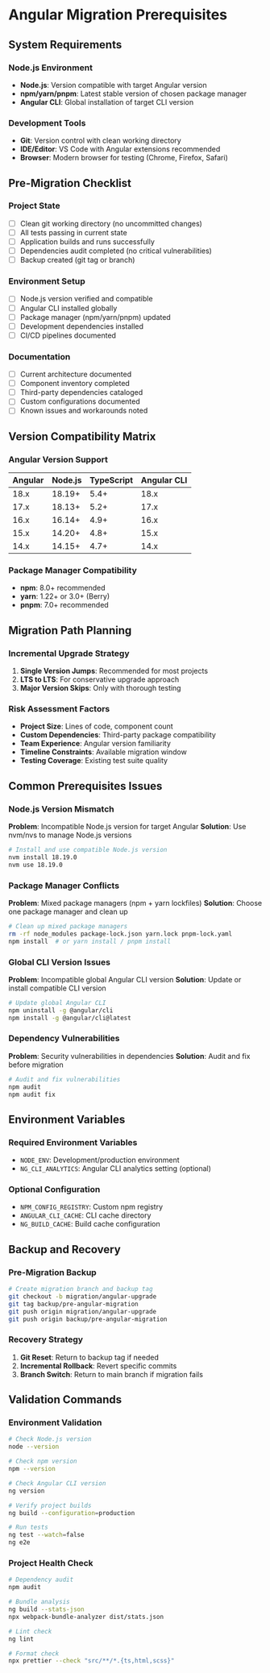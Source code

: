 # Angular Migration Prerequisites

## System Requirements

### Node.js Environment
- **Node.js**: Version compatible with target Angular version
- **npm/yarn/pnpm**: Latest stable version of chosen package manager
- **Angular CLI**: Global installation of target CLI version

### Development Tools
- **Git**: Version control with clean working directory
- **IDE/Editor**: VS Code with Angular extensions recommended
- **Browser**: Modern browser for testing (Chrome, Firefox, Safari)

## Pre-Migration Checklist

### Project State
- [ ] Clean git working directory (no uncommitted changes)
- [ ] All tests passing in current state
- [ ] Application builds and runs successfully
- [ ] Dependencies audit completed (no critical vulnerabilities)
- [ ] Backup created (git tag or branch)

### Environment Setup
- [ ] Node.js version verified and compatible
- [ ] Angular CLI installed globally
- [ ] Package manager (npm/yarn/pnpm) updated
- [ ] Development dependencies installed
- [ ] CI/CD pipelines documented

### Documentation
- [ ] Current architecture documented
- [ ] Component inventory completed
- [ ] Third-party dependencies cataloged
- [ ] Custom configurations documented
- [ ] Known issues and workarounds noted

## Version Compatibility Matrix

### Angular Version Support
| Angular | Node.js | TypeScript | Angular CLI |
|---------|---------|------------|-------------|
| 18.x    | 18.19+  | 5.4+       | 18.x        |
| 17.x    | 18.13+  | 5.2+       | 17.x        |
| 16.x    | 16.14+  | 4.9+       | 16.x        |
| 15.x    | 14.20+  | 4.8+       | 15.x        |
| 14.x    | 14.15+  | 4.7+       | 14.x        |

### Package Manager Compatibility
- **npm**: 8.0+ recommended
- **yarn**: 1.22+ or 3.0+ (Berry)
- **pnpm**: 7.0+ recommended

## Migration Path Planning

### Incremental Upgrade Strategy
1. **Single Version Jumps**: Recommended for most projects
2. **LTS to LTS**: For conservative upgrade approach
3. **Major Version Skips**: Only with thorough testing

### Risk Assessment Factors
- **Project Size**: Lines of code, component count
- **Custom Dependencies**: Third-party package compatibility
- **Team Experience**: Angular version familiarity
- **Timeline Constraints**: Available migration window
- **Testing Coverage**: Existing test suite quality

## Common Prerequisites Issues

### Node.js Version Mismatch
**Problem**: Incompatible Node.js version for target Angular
**Solution**: Use nvm/nvs to manage Node.js versions
```bash
# Install and use compatible Node.js version
nvm install 18.19.0
nvm use 18.19.0
```

### Package Manager Conflicts
**Problem**: Mixed package managers (npm + yarn lockfiles)
**Solution**: Choose one package manager and clean up
```bash
# Clean up mixed package managers
rm -rf node_modules package-lock.json yarn.lock pnpm-lock.yaml
npm install  # or yarn install / pnpm install
```

### Global CLI Version Issues
**Problem**: Incompatible global Angular CLI version
**Solution**: Update or install compatible CLI version
```bash
# Update global Angular CLI
npm uninstall -g @angular/cli
npm install -g @angular/cli@latest
```

### Dependency Vulnerabilities
**Problem**: Security vulnerabilities in dependencies
**Solution**: Audit and fix before migration
```bash
# Audit and fix vulnerabilities
npm audit
npm audit fix
```

## Environment Variables

### Required Environment Variables
- `NODE_ENV`: Development/production environment
- `NG_CLI_ANALYTICS`: Angular CLI analytics setting (optional)

### Optional Configuration
- `NPM_CONFIG_REGISTRY`: Custom npm registry
- `ANGULAR_CLI_CACHE`: CLI cache directory
- `NG_BUILD_CACHE`: Build cache configuration

## Backup and Recovery

### Pre-Migration Backup
```bash
# Create migration branch and backup tag
git checkout -b migration/angular-upgrade
git tag backup/pre-angular-migration
git push origin migration/angular-upgrade
git push origin backup/pre-angular-migration
```

### Recovery Strategy
1. **Git Reset**: Return to backup tag if needed
2. **Incremental Rollback**: Revert specific commits
3. **Branch Switch**: Return to main branch if migration fails

## Validation Commands

### Environment Validation
```bash
# Check Node.js version
node --version

# Check npm version
npm --version

# Check Angular CLI version
ng version

# Verify project builds
ng build --configuration=production

# Run tests
ng test --watch=false
ng e2e
```

### Project Health Check
```bash
# Dependency audit
npm audit

# Bundle analysis
ng build --stats-json
npx webpack-bundle-analyzer dist/stats.json

# Lint check
ng lint

# Format check
npx prettier --check "src/**/*.{ts,html,scss}"
```